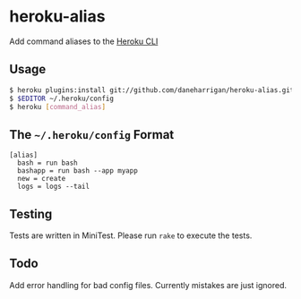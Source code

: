 # heroku-alias

Add command aliases to the [Heroku CLI][1]

## Usage

```bash
$ heroku plugins:install git://github.com/daneharrigan/heroku-alias.git
$ $EDITOR ~/.heroku/config
$ heroku [command_alias]
```

## The `~/.heroku/config` Format

```
[alias]
  bash = run bash
  bashapp = run bash --app myapp
  new = create
  logs = logs --tail
```

## Testing

Tests are written in MiniTest. Please run `rake` to execute the tests.

## Todo

Add error handling for bad config files. Currently mistakes are just ignored.

[1]: https://toolbelt.heroku.com
